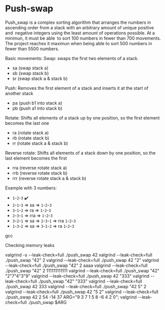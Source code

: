 # Push-swap

Push_swap is a complex sorting algorithm that arranges the numbers in ascending order from a stack with an arbitrary amount of unique positive and negative integers using the least amount of operations possible. At a minimun, it must be able to sort 100 numbers in fewer than 700 movements. The project reaches it maximun when being able to sort 500 numbers in fewer than 5500 numbers.

Basic movements:
Swap: swaps the first two elements of a stack.
- sa (swap stack a)
- sb (swap stack b)
- sr (swap stack a & stack b)

Push: Removes the first element of a stack and inserts it at the start of another stack
- pa (push b1 into stack a)
- pb (push a1 into stack b)

Rotate: Shifts all elements of a stack up by one position, so the first element becomes the last one
- ra (rotate stack a)
- rb (rotate stack b)
- rr (rotate stack a & stack b)

Reverse rotate: Shifts all elements of a stack down by one position, so the last element becomes the first
- rra (reverse rotate stack a)
- rrb (reverse rotate stack b)
- rrr (reverse rotate stack a & stack b)

Example with 3 numbers:
- `1`-`2`-`3`  ✔️
- `2`-`1`-`3` => sa => `1`-`2`-`3`
- `3`-`1`-`2` => ra => `1`-`2`-`3`
- `2`-`3`-`1` => rra => `1`-`2`-`3` 
- `3`-`2`-`1` => sa => `2`-`3`-`1` => rra `1`-`2`-`3` 
- `1`-`3`-`2` => sa => `3`-`1`-`2` => ra `1`-`2`-`3` 


gcc




Checking memory leaks

valgrind -s --leak-check=full ./push_swap 42
valgrind --leak-check=full ./push_swap "42" 2
valgrind --leak-check=full ./push_swap 42 "2"
valgrind --leak-check=full ./push_swap "42" 2  aaaa
valgrind --leak-check=full ./push_swap "42" 2  111111111111
valgrind --leak-check=full ./push_swap "42" "2"7"4"3"9"
valgrind --leak-check=full ./push_swap 42 "333"
valgrind --leak-check=full ./push_swap "42" "333"
valgrind --leak-check=full ./push_swap 42 333
valgrind --leak-check=full ./push_swap "42 5" 2
valgrind --leak-check=full ./push_swap 42 "5 2"
valgrind --leak-check=full ./push_swap 42 2 54 -14 37
ARG="9 3 7 1 5 8 -6 4 2 0"; valgrind --leak-check=full ./push_swap $ARG






